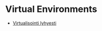 # Virtual Environments
- [Virtualisointi lyhyesti](https://rainekk.github.io/virtual-environments/material/topics/intro.html)
